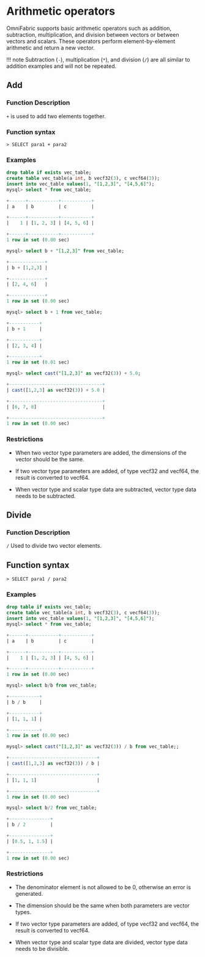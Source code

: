 # Arithmetic operators

OmniFabric supports basic arithmetic operators such as addition, subtraction, multiplication, and division between vectors or between vectors and scalars. These operators perform element-by-element arithmetic and return a new vector.

!!! note
    Subtraction (`-`), multiplication (`*`), and division (`/`) are all similar to addition examples and will not be repeated.

## Add

### **Function Description**

`+` is used to add two elements together.

### **Function syntax**

```
> SELECT para1 + para2
```

### **Examples**

```sql
drop table if exists vec_table;
create table vec_table(a int, b vecf32(3), c vecf64(3));
insert into vec_table values(1, "[1,2,3]", "[4,5,6]");
mysql> select * from vec_table;

+------+-----------+-----------+
| a    | b         | c         |

+------+-----------+-----------+
|    1 | [1, 2, 3] | [4, 5, 6] |

+------+-----------+-----------+
1 row in set (0.00 sec)

mysql> select b + "[1,2,3]" from vec_table;

+-------------+
| b + [1,2,3] |

+-------------+
| [2, 4, 6]   |

+-------------+
1 row in set (0.00 sec)

mysql> select b + 1 from vec_table;

+-----------+
| b + 1     |

+-----------+
| [2, 3, 4] |

+-----------+
1 row in set (0.01 sec)

mysql> select cast("[1,2,3]" as vecf32(3)) + 5.0;

+----------------------------------+
| cast([1,2,3] as vecf32(3)) + 5.0 |

+----------------------------------+
| [6, 7, 8]                        |

+----------------------------------+
1 row in set (0.00 sec)
```

### **Restrictions**

- When two vector type parameters are added, the dimensions of the vector should be the same.

- If two vector type parameters are added, of type vecf32 and vecf64, the result is converted to vecf64.

- When vector type and scalar type data are subtracted, vector type data needs to be subtracted.

## Divide

### **Function Description**

`/` Used to divide two vector elements.

## **Function syntax**

```
> SELECT para1 / para2
```

### **Examples**

```sql
drop table if exists vec_table;
create table vec_table(a int, b vecf32(3), c vecf64(3));
insert into vec_table values(1, "[1,2,3]", "[4,5,6]");
mysql> select * from vec_table;

+------+-----------+-----------+
| a    | b         | c         |

+------+-----------+-----------+
|    1 | [1, 2, 3] | [4, 5, 6] |

+------+-----------+-----------+
1 row in set (0.00 sec)

mysql> select b/b from vec_table;

+-----------+
| b / b     |

+-----------+
| [1, 1, 1] |

+-----------+
1 row in set (0.00 sec)

mysql> select cast("[1,2,3]" as vecf32(3)) / b from vec_table;;

+--------------------------------+
| cast([1,2,3] as vecf32(3)) / b |

+--------------------------------+
| [1, 1, 1]                      |

+--------------------------------+
1 row in set (0.00 sec)

mysql> select b/2 from vec_table;

+---------------+
| b / 2         |

+---------------+
| [0.5, 1, 1.5] |

+---------------+
1 row in set (0.00 sec)
```

### **Restrictions**

- The denominator element is not allowed to be 0, otherwise an error is generated.

- The dimension should be the same when both parameters are vector types.

- If two vector type parameters are added, of type vecf32 and vecf64, the result is converted to vecf64.

- When vector type and scalar type data are divided, vector type data needs to be divisible.
